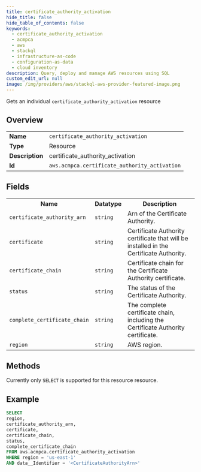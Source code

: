 ```yaml
---
title: certificate_authority_activation
hide_title: false
hide_table_of_contents: false
keywords:
  - certificate_authority_activation
  - acmpca
  - aws
  - stackql
  - infrastructure-as-code
  - configuration-as-data
  - cloud inventory
description: Query, deploy and manage AWS resources using SQL
custom_edit_url: null
image: /img/providers/aws/stackql-aws-provider-featured-image.png
---
```

Gets an individual <code>certificate_authority_activation</code> resource

## Overview
<table><tbody>
<tr><td><b>Name</b></td><td><code>certificate_authority_activation</code></td></tr>
<tr><td><b>Type</b></td><td>Resource</td></tr>
<tr><td><b>Description</b></td><td>certificate_authority_activation</td></tr>
<tr><td><b>Id</b></td><td><code>aws.acmpca.certificate_authority_activation</code></td></tr>
</tbody></table>

## Fields
<table><tbody>
<tr><th>Name</th><th>Datatype</th><th>Description</th></tr>
<tr><td><code>certificate_authority_arn</code></td><td><code>string</code></td><td>Arn of the Certificate Authority.</td></tr>
<tr><td><code>certificate</code></td><td><code>string</code></td><td>Certificate Authority certificate that will be installed in the Certificate Authority.</td></tr>
<tr><td><code>certificate_chain</code></td><td><code>string</code></td><td>Certificate chain for the Certificate Authority certificate.</td></tr>
<tr><td><code>status</code></td><td><code>string</code></td><td>The status of the Certificate Authority.</td></tr>
<tr><td><code>complete_certificate_chain</code></td><td><code>string</code></td><td>The complete certificate chain, including the Certificate Authority certificate.</td></tr>
<tr><td><code>region</code></td><td><code>string</code></td><td>AWS region.</td></tr>

</tbody></table>

## Methods
Currently only <code>SELECT</code> is supported for this resource resource.

## Example
```sql
SELECT
region,
certificate_authority_arn,
certificate,
certificate_chain,
status,
complete_certificate_chain
FROM aws.acmpca.certificate_authority_activation
WHERE region = 'us-east-1'
AND data__Identifier = '<CertificateAuthorityArn>'
```
